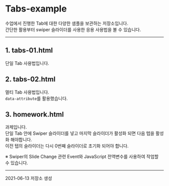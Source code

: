 # Tabs-example
수업에서 진행한 Tab에 대한 다양한 샘플을 보관하는 저장소입니다.<br>
간단한 활용부터 swiper 슬라이더를 사용한 응용 사용법을 볼 수 있습니다.

---

## 1. tabs-01.html
단일 Tab 사용법입니다.

## 2. tabs-02.html
멀티 Tab 사용법입니다.<br>
`data-attribute`를 활용했습니다.

## 3. homework.html
과제입니다.<br>
단일 Tab 안에 Swiper 슬라이더를 넣고 마지막 슬라이더가 활성화 되면 다음 텝을 활성화 해야합니다.<br>
이전 텝의 슬라이더는 다시 0번째 슬라이더로 초기화 되어야 합니다.

※ Swiper의 Slide Change 관련 Event와 JavaScript 전역변수를 사용하여 작업할 수 있습니다.

---

2021-06-13 저장소 생성
